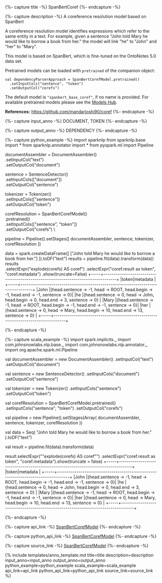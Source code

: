 {%- capture title -%}
SpanBertCoref
{%- endcapture -%}

{%- capture description -%}
A coreference resolution model based on SpanBert

A coreference resolution model identifies expressions which refer to the same entity in a
text. For example, given a sentence "John told Mary he would like to borrow a book from her."
the model will link "he" to "John" and "her" to "Mary".

This model is based on SpanBert, which is fine-tuned on the OntoNotes 5.0 data set.

Pretrained models can be loaded with `pretrained` of the companion object:
```
val dependencyParserApproach = SpanBertCorefModel.pretrained()
  .setInputCols("sentence", "token")
  .setOutputCol("corefs")
```
The default model is `"spanbert_base_coref"`, if no name is provided. For available pretrained
models please see the [Models Hub](https://nlp.johnsnowlabs.com/models).

**References:**
https://github.com/mandarjoshi90/coref
{%- endcapture -%}

{%- capture input_anno -%}
DOCUMENT, TOKEN
{%- endcapture -%}

{%- capture output_anno -%}
DEPENDENCY
{%- endcapture -%}

{%- capture python_example -%}
import sparknlp
from sparknlp.base import *
from sparknlp.annotator import *
from pyspark.ml import Pipeline

documentAssembler = DocumentAssembler() \
    .setInputCol("text") \
    .setOutputCol("document")

sentence = SentenceDetector() \
    .setInputCols(["document"]) \
    .setOutputCol("sentence")

tokenizer = Tokenizer() \
    .setInputCols(["sentence"]) \
    .setOutputCol("token")

corefResolution = SpanBertCorefModel() \
    .pretrained() \
    .setInputCols(["sentence", "token"]) \
    .setOutputCol("corefs") \

pipeline = Pipeline().setStages([
    documentAssembler,
    sentence,
    tokenizer,
    corefResolution
])

data = spark.createDataFrame([
    ["John told Mary he would like to borrow a book from her."]
]).toDF("text")
results = pipeline.fit(data).transform(data))
results \
    .selectExpr("explode(corefs) AS coref")
    .selectExpr("coref.result as token", "coref.metadata")
    .show(truncate=False)
+-----+------------------------------------------------------------------------------------+
|token|metadata                                                                            |
+-----+------------------------------------------------------------------------------------+
|John |{head.sentence -> -1, head -> ROOT, head.begin -> -1, head.end -> -1, sentence -> 0}|
|he   |{head.sentence -> 0, head -> John, head.begin -> 0, head.end -> 3, sentence -> 0}   |
|Mary |{head.sentence -> -1, head -> ROOT, head.begin -> -1, head.end -> -1, sentence -> 0}|
|her  |{head.sentence -> 0, head -> Mary, head.begin -> 10, head.end -> 13, sentence -> 0} |
+-----+------------------------------------------------------------------------------------+

{%- endcapture -%}

{%- capture scala_example -%}
import spark.implicits._
import com.johnsnowlabs.nlp.base._
import com.johnsnowlabs.nlp.annotator._
import org.apache.spark.ml.Pipeline

val documentAssembler = new DocumentAssembler()
  .setInputCol("text")
  .setOutputCol("document")

val sentence = new SentenceDetector()
  .setInputCols("document")
  .setOutputCol("sentence")

val tokenizer = new Tokenizer()
  .setInputCols("sentence")
  .setOutputCol("token")

val corefResolution = SpanBertCorefModel.pretrained()
  .setInputCols("sentence", "token")
  .setOutputCol("corefs")

val pipeline = new Pipeline().setStages(Array(
  documentAssembler,
  sentence,
  tokenizer,
  corefResolution
))

val data = Seq(
  "John told Mary he would like to borrow a book from her."
).toDF("text")

val result = pipeline.fit(data).transform(data)

result.selectExpr(""explode(corefs) AS coref"")
  .selectExpr("coref.result as token", "coref.metadata").show(truncate = false)
+-----+------------------------------------------------------------------------------------+
|token|metadata                                                                            |
+-----+------------------------------------------------------------------------------------+
|John |{head.sentence -> -1, head -> ROOT, head.begin -> -1, head.end -> -1, sentence -> 0}|
|he   |{head.sentence -> 0, head -> John, head.begin -> 0, head.end -> 3, sentence -> 0}   |
|Mary |{head.sentence -> -1, head -> ROOT, head.begin -> -1, head.end -> -1, sentence -> 0}|
|her  |{head.sentence -> 0, head -> Mary, head.begin -> 10, head.end -> 13, sentence -> 0} |
+-----+------------------------------------------------------------------------------------+

{%- endcapture -%}

{%- capture api_link -%}
[SpanBertCorefModel](/api/com/johnsnowlabs/nlp/annotators/coref/SpanBertCorefModel)
{%- endcapture -%}

{%- capture python_api_link -%}
[SpanBertCorefModel](/api/python/reference/autosummary/python/sparknlp/annotator/coref/spanbert_coref/index.html#python.sparknlp.annotator.coref.spanbert_coref.SpanBertCorefModel)
{%- endcapture -%}

{%- capture source_link -%}
[SpanBertCorefModel](https://github.com/JohnSnowLabs/spark-nlp/tree/master/src/main/scala/com/johnsnowlabs/nlp/annotators/coref/SpanBertCorefModel.scala)
{%- endcapture -%}

{% include templates/anno_template.md
title=title
description=description
input_anno=input_anno
output_anno=output_anno
python_example=python_example
scala_example=scala_example
api_link=api_link
python_api_link=python_api_link
source_link=source_link
%}